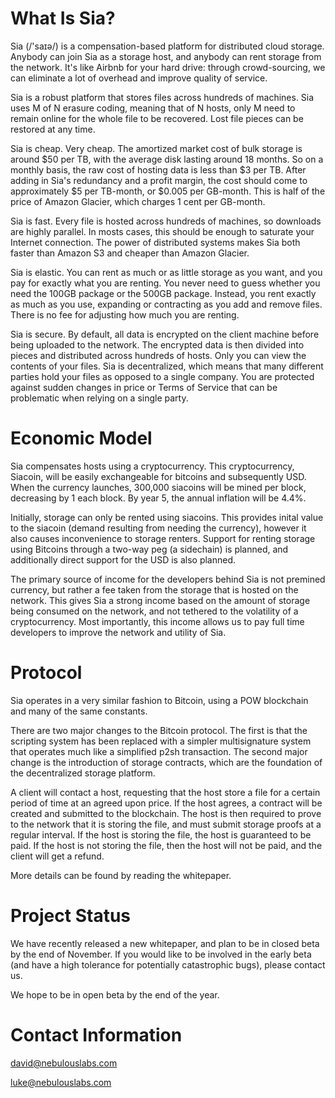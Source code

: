 What Is Sia?
============

Sia (/'saɪə/) is a compensation-based platform for distributed cloud storage. Anybody can join Sia as a storage host, and anybody can rent storage from the network. It's like Airbnb for your hard drive: through crowd-sourcing, we can eliminate a lot of overhead and improve quality of service.

Sia is a robust platform that stores files across hundreds of machines. Sia uses M of N erasure coding, meaning that of N hosts, only M need to remain online for the whole file to be recovered. Lost file pieces can be restored at any time.

Sia is cheap. Very cheap. The amortized market cost of bulk storage is around $50 per TB, with the average disk lasting around 18 months. So on a monthly basis, the raw cost of hosting data is less than $3 per TB. After adding in Sia's redundancy and a profit margin, the cost should come to approximately $5 per TB-month, or $0.005 per GB-month. This is half of the price of Amazon Glacier, which charges 1 cent per GB-month.

Sia is fast. Every file is hosted across hundreds of machines, so downloads are highly parallel. In mosts cases, this should be enough to saturate your Internet connection. The power of distributed systems makes Sia both faster than Amazon S3 and cheaper than Amazon Glacier.

Sia is elastic. You can rent as much or as little storage as you want, and you pay for exactly what you are renting. You never need to guess whether you need the 100GB package or the 500GB package. Instead, you rent exactly as much as you use, expanding or contracting as you add and remove files. There is no fee for adjusting how much you are renting.

Sia is secure. By default, all data is encrypted on the client machine before being uploaded to the network. The encrypted data is then divided into pieces and distributed across hundreds of hosts. Only you can view the contents of your files. Sia is decentralized, which means that many different parties hold your files as opposed to a single company. You are protected against sudden changes in price or Terms of Service that can be problematic when relying on a single party.

Economic Model
==============

Sia compensates hosts using a cryptocurrency. This cryptocurrency, Siacoin, will be easily exchangeable for bitcoins and subsequently USD. When the currency launches, 300,000 siacoins will be mined per block, decreasing by 1 each block. By year 5, the annual inflation will be 4.4%.

Initially, storage can only be rented using siacoins. This provides inital value to the siacoin (demand resulting from needing the currency), however it also causes inconvenience to storage renters. Support for renting storage using Bitcoins through a two-way peg (a sidechain) is planned, and additionally direct support for the USD is also planned.

The primary source of income for the developers behind Sia is not premined currency, but rather a fee taken from the storage that is hosted on the network. This gives Sia a strong income based on the amount of storage being consumed on the network, and not tethered to the volatility of a cryptocurrency. Most importantly, this income allows us to pay full time developers to improve the network and utility of Sia.

Protocol
========

Sia operates in a very similar fashion to Bitcoin, using a POW blockchain and many of the same constants.

There are two major changes to the Bitcoin protocol. The first is that the scripting system has been replaced with a simpler multisignature system that operates much like a simplified p2sh transaction. The second major change is the introduction of storage contracts, which are the foundation of the decentralized storage platform.

A client will contact a host, requesting that the host store a file for a certain period of time at an agreed upon price. If the host agrees, a contract will be created and submitted to the blockchain. The host is then required to prove to the network that it is storing the file, and must submit storage proofs at a regular interval. If the host is storing the file, the host is guaranteed to be paid. If the host is not storing the file, then the host will not be paid, and the client will get a refund.

More details can be found by reading the whitepaper.

Project Status
==============

We have recently released a new whitepaper, and plan to be in closed beta by the end of November. If you would like to be involved in the early beta (and have a high tolerance for potentially catastrophic bugs), please contact us.

We hope to be in open beta by the end of the year.

Contact Information
===================

david@nebulouslabs.com

luke@nebulouslabs.com
